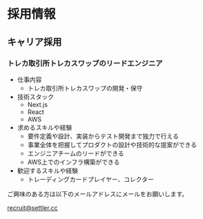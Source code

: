 # 採用情報

## キャリア採用
### トレカ取引所トレカスワップのリードエンジニア

- 仕事内容
  - トレカ取引所トレカスワップの開発・保守
- 技術スタック
  - Next.js
  - React
  - AWS
- 求めるスキルや経験
  - 要件定義や設計、実装からテスト開発まで独力で行える
  - 事業全体を把握してプロダクトの設計や技術的な提案ができる
  - エンジニアチームのリードができる
  - AWS上でのインフラ構築ができる
- 歓迎するスキルや経験
  - トレーディングカードプレイヤー、コレクター


ご興味のある方は以下のメールアドレスにメールをお願いします。

recruit@settler.cc
